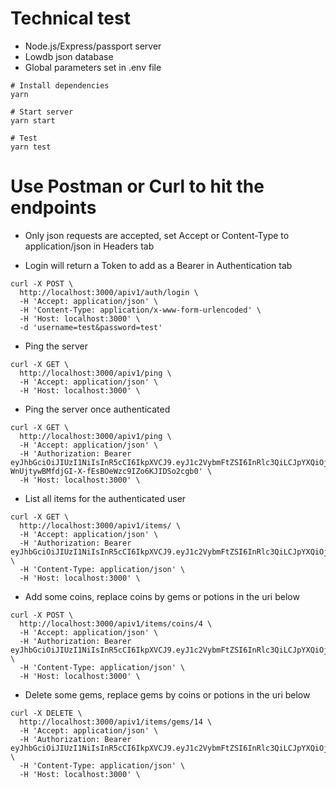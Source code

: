 # Technical test

- Node.js/Express/passport server
- Lowdb json database
- Global parameters set in .env file

```
# Install dependencies
yarn

# Start server
yarn start

# Test
yarn test
```

# Use Postman or Curl to hit the endpoints

- Only json requests are accepted, set Accept or Content-Type to application/json in Headers tab

- Login will return a Token to add as a Bearer in Authentication tab
```
curl -X POST \
  http://localhost:3000/apiv1/auth/login \
  -H 'Accept: application/json' \
  -H 'Content-Type: application/x-www-form-urlencoded' \
  -H 'Host: localhost:3000' \
  -d 'username=test&password=test'
```

- Ping the server
```
curl -X GET \
  http://localhost:3000/apiv1/ping \
  -H 'Accept: application/json' \
  -H 'Host: localhost:3000' \
```

- Ping the server once authenticated
```
curl -X GET \
  http://localhost:3000/apiv1/ping \
  -H 'Accept: application/json' \
  -H 'Authorization: Bearer eyJhbGciOiJIUzI1NiIsInR5cCI6IkpXVCJ9.eyJ1c2VybmFtZSI6InRlc3QiLCJpYXQiOjE1NjI1MTYwNjgsImV4cCI6MTU2MjUxNjY3Mn0.-WnUjtywBMfdjGI-X-fEsBOeWzc9IZo6KJIDSo2cgb0' \
  -H 'Host: localhost:3000' \
```

- List all items for the authenticated user
```
curl -X GET \
  http://localhost:3000/apiv1/items/ \
  -H 'Accept: application/json' \
  -H 'Authorization: Bearer eyJhbGciOiJIUzI1NiIsInR5cCI6IkpXVCJ9.eyJ1c2VybmFtZSI6InRlc3QiLCJpYXQiOjE1NjI1MjM5NzksImV4cCI6MTU2MjUyNDU4M30.vhzcVObSTBy6xiuDAMfUwuay3oGuHH3InkvV4BpZWGg' \
  -H 'Content-Type: application/json' \
  -H 'Host: localhost:3000' \
```

- Add some coins, replace coins by gems or potions in the uri below
```
curl -X POST \
  http://localhost:3000/apiv1/items/coins/4 \
  -H 'Accept: application/json' \
  -H 'Authorization: Bearer eyJhbGciOiJIUzI1NiIsInR5cCI6IkpXVCJ9.eyJ1c2VybmFtZSI6InRlc3QiLCJpYXQiOjE1NjI1MjM5NzksImV4cCI6MTU2MjUyNDU4M30.vhzcVObSTBy6xiuDAMfUwuay3oGuHH3InkvV4BpZWGg' \
  -H 'Content-Type: application/json' \
  -H 'Host: localhost:3000' \
```

- Delete some gems, replace gems by coins or potions in the uri below
```
curl -X DELETE \
  http://localhost:3000/apiv1/items/gems/14 \
  -H 'Accept: application/json' \
  -H 'Authorization: Bearer eyJhbGciOiJIUzI1NiIsInR5cCI6IkpXVCJ9.eyJ1c2VybmFtZSI6InRlc3QiLCJpYXQiOjE1NjI1MjM5NzksImV4cCI6MTU2MjUyNDU4M30.vhzcVObSTBy6xiuDAMfUwuay3oGuHH3InkvV4BpZWGg' \
  -H 'Content-Type: application/json' \
  -H 'Host: localhost:3000' \
```